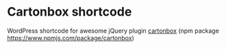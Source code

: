 # Cartonbox shortcode

WordPress shortcode for awesome jQuery plugin [cartonbox](http://cartonbox.constlab.ru/) (npm package https://www.npmjs.com/package/cartonbox)
